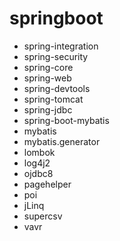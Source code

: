 # springboot
* spring-integration
* spring-security
* spring-core
* spring-web
* spring-devtools
* spring-tomcat
* spring-jdbc
* spring-boot-mybatis
* mybatis
* mybatis.generator
* lombok
* log4j2
* ojdbc8
* pagehelper
* poi
* jLinq
* supercsv
* vavr
